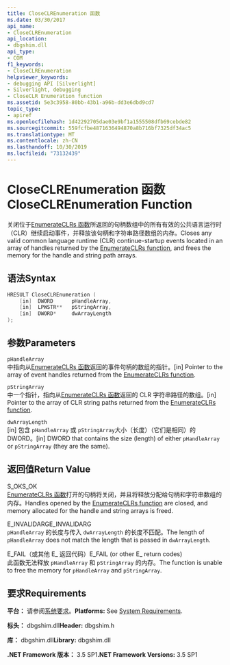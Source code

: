 ```yaml
---
title: CloseCLREnumeration 函数
ms.date: 03/30/2017
api_name:
- CloseCLREnumeration
api_location:
- dbgshim.dll
api_type:
- COM
f1_keywords:
- CloseCLREnumeration
helpviewer_keywords:
- debugging API [Silverlight]
- Silverlight, debugging
- CloseCLR Enumeration function
ms.assetid: 5e3c3958-80bb-43b1-a96b-dd3e6dbd9cd7
topic_type:
- apiref
ms.openlocfilehash: 1d42292705dae03e9bf1a1555508dfb69cebde82
ms.sourcegitcommit: 559fcfbe4871636494870a8b716bf7325df34ac5
ms.translationtype: MT
ms.contentlocale: zh-CN
ms.lasthandoff: 10/30/2019
ms.locfileid: "73132439"
---
```

# <a name="closeclrenumeration-function"></a><span data-ttu-id="ee289-102">CloseCLREnumeration 函数</span><span class="sxs-lookup"><span data-stu-id="ee289-102">CloseCLREnumeration Function</span></span>
<span data-ttu-id="ee289-103">关闭位于[EnumerateCLRs 函数](enumerateclrs-function.md)所返回的句柄数组中的所有有效的公共语言运行时（CLR）继续启动事件，并释放该句柄和字符串路径数组的内存。</span><span class="sxs-lookup"><span data-stu-id="ee289-103">Closes any valid common language runtime (CLR) continue-startup events located in an array of handles returned by the [EnumerateCLRs function](enumerateclrs-function.md), and frees the memory for the handle and string path arrays.</span></span>  
  
## <a name="syntax"></a><span data-ttu-id="ee289-104">语法</span><span class="sxs-lookup"><span data-stu-id="ee289-104">Syntax</span></span>  
  
```cpp  
HRESULT CloseCLREnumeration (  
    [in]  DWORD      pHandleArray,  
    [in]  LPWSTR**   pStringArray,  
    [in]  DWORD*     dwArrayLength  
);  
```  
  
## <a name="parameters"></a><span data-ttu-id="ee289-105">参数</span><span class="sxs-lookup"><span data-stu-id="ee289-105">Parameters</span></span>  
 `pHandleArray`  
 <span data-ttu-id="ee289-106">中指向从[EnumerateCLRs 函数](enumerateclrs-function.md)返回的事件句柄的数组的指针。</span><span class="sxs-lookup"><span data-stu-id="ee289-106">[in] Pointer to the array of event handles returned from the [EnumerateCLRs function](enumerateclrs-function.md).</span></span>  
  
 `pStringArray`  
 <span data-ttu-id="ee289-107">中一个指针，指向从[EnumerateCLRs 函数](enumerateclrs-function.md)返回的 CLR 字符串路径的数组。</span><span class="sxs-lookup"><span data-stu-id="ee289-107">[in] Pointer to the array of CLR string paths returned from the [EnumerateCLRs function](enumerateclrs-function.md).</span></span>  
  
 `dwArrayLength`  
 <span data-ttu-id="ee289-108">[in] 包含 `pHandleArray` 或 `pStringArray`大小（长度）（它们是相同）的 DWORD。</span><span class="sxs-lookup"><span data-stu-id="ee289-108">[in] DWORD that contains the size (length) of either `pHandleArray` or `pStringArray` (they are the same).</span></span>  
  
## <a name="return-value"></a><span data-ttu-id="ee289-109">返回值</span><span class="sxs-lookup"><span data-stu-id="ee289-109">Return Value</span></span>  
 <span data-ttu-id="ee289-110">S_OK</span><span class="sxs-lookup"><span data-stu-id="ee289-110">S_OK</span></span>  
 <span data-ttu-id="ee289-111">[EnumerateCLRs 函数](enumerateclrs-function.md)打开的句柄将关闭，并且将释放分配给句柄和字符串数组的内存。</span><span class="sxs-lookup"><span data-stu-id="ee289-111">Handles opened by the [EnumerateCLRs function](enumerateclrs-function.md) are closed, and memory allocated for the handle and string arrays is freed.</span></span>  
  
 <span data-ttu-id="ee289-112">E_INVALIDARG</span><span class="sxs-lookup"><span data-stu-id="ee289-112">E_INVALIDARG</span></span>  
 <span data-ttu-id="ee289-113">`pHandleArray` 的长度与传入 `dwArrayLength` 的长度不匹配。</span><span class="sxs-lookup"><span data-stu-id="ee289-113">The length of `pHandleArray` does not match the length that is passed in `dwArrayLength`.</span></span>  
  
 <span data-ttu-id="ee289-114">E_FAIL（或其他 E_ 返回代码）</span><span class="sxs-lookup"><span data-stu-id="ee289-114">E_FAIL (or other E_ return codes)</span></span>  
 <span data-ttu-id="ee289-115">此函数无法释放 `pHandleArray` 和 `pStringArray` 的内存。</span><span class="sxs-lookup"><span data-stu-id="ee289-115">The function is unable to free the memory for `pHandleArray` and `pStringArray`.</span></span>  
  
## <a name="requirements"></a><span data-ttu-id="ee289-116">要求</span><span class="sxs-lookup"><span data-stu-id="ee289-116">Requirements</span></span>  
 <span data-ttu-id="ee289-117">**平台：** 请参阅[系统要求](../../get-started/system-requirements.md)。</span><span class="sxs-lookup"><span data-stu-id="ee289-117">**Platforms:** See [System Requirements](../../get-started/system-requirements.md).</span></span>  
  
 <span data-ttu-id="ee289-118">**标头：** dbgshim.dll</span><span class="sxs-lookup"><span data-stu-id="ee289-118">**Header:** dbgshim.h</span></span>  
  
 <span data-ttu-id="ee289-119">**库：** dbgshim.dll</span><span class="sxs-lookup"><span data-stu-id="ee289-119">**Library:** dbgshim.dll</span></span>  
  
 <span data-ttu-id="ee289-120">**.NET Framework 版本：** 3.5 SP1</span><span class="sxs-lookup"><span data-stu-id="ee289-120">**.NET Framework Versions:** 3.5 SP1</span></span>
